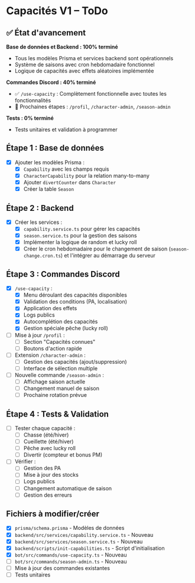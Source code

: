# Capacités V1 – ToDo

## ✅ État d'avancement

**Base de données et Backend : 100% terminé**
- Tous les modèles Prisma et services backend sont opérationnels
- Système de saisons avec cron hebdomadaire fonctionnel
- Logique de capacités avec effets aléatoires implémentée

**Commandes Discord : 40% terminé**
- ✅ `/use-capacity` : Complètement fonctionnelle avec toutes les fonctionnalités
- 🔄 Prochaines étapes : `/profil`, `/character-admin`, `/season-admin`

**Tests : 0% terminé**
- Tests unitaires et validation à programmer

## Étape 1 : Base de données
- [x] Ajouter les modèles Prisma :
  - [x] `Capability` avec les champs requis
  - [x] `CharacterCapability` pour la relation many-to-many
  - [x] Ajouter `divertCounter` dans `Character`
  - [x] Créer la table `Season`

## Étape 2 : Backend
- [x] Créer les services :
  - [x] `capability.service.ts` pour gérer les capacités
  - [x] `season.service.ts` pour la gestion des saisons
  - [x] Implémenter la logique de random et lucky roll
  - [x] Créer le cron hebdomadaire pour le changement de saison (`season-change.cron.ts`) et l'intégrer au démarrage du serveur

## Étape 3 : Commandes Discord
- [x] `/use-capacity` :
  - [x] Menu déroulant des capacités disponibles
  - [x] Validation des conditions (PA, localisation)
  - [x] Application des effets
  - [x] Logs publics
  - [x] Autocomplétion des capacités
  - [x] Gestion spéciale pêche (lucky roll)

- [ ] Mise à jour `/profil` :
  - [ ] Section "Capacités connues"
  - [ ] Boutons d'action rapide

- [ ] Extension `/character-admin` :
  - [ ] Gestion des capacités (ajout/suppression)
  - [ ] Interface de sélection multiple

- [ ] Nouvelle commande `/season-admin` :
  - [ ] Affichage saison actuelle
  - [ ] Changement manuel de saison
  - [ ] Prochaine rotation prévue

## Étape 4 : Tests & Validation
- [ ] Tester chaque capacité :
  - [ ] Chasse (été/hiver)
  - [ ] Cueillette (été/hiver)
  - [ ] Pêche avec lucky roll
  - [ ] Divertir (compteur et bonus PM)

- [ ] Vérifier :
  - [ ] Gestion des PA
  - [ ] Mise à jour des stocks
  - [ ] Logs publics
  - [ ] Changement automatique de saison
  - [ ] Gestion des erreurs

## Fichiers à modifier/créer
- [x] `prisma/schema.prisma` - Modèles de données
- [x] `backend/src/services/capability.service.ts` - Nouveau
- [x] `backend/src/services/season.service.ts` - Nouveau
- [x] `backend/scripts/init-capabilities.ts` - Script d'initialisation
- [x] `bot/src/commands/use-capacity.ts` - Nouveau
- [ ] `bot/src/commands/season-admin.ts` - Nouveau
- [ ] Mise à jour des commandes existantes
- [ ] Tests unitaires
